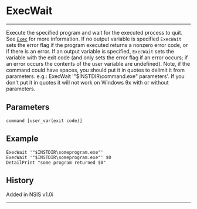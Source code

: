 # ExecWait

---

Execute the specified program and wait for the executed process to quit. See [`Exec`][1] for more information. If no output variable is specified `ExecWait` sets the error flag if the program executed returns a nonzero error code, or if there is an error. If an output variable is specified, `ExecWait` sets the variable with the exit code (and only sets the error flag if an error occurs; if an error occurs the contents of the user variable are undefined). Note, if the command could have spaces, you should put it in quotes to delimit it from parameters. e.g.: ExecWait '"$INSTDIR\command.exe" parameters'. If you don't put it in quotes it will not work on Windows 9x with or without parameters.

## Parameters

    command [user_var(exit code)]

## Example

	ExecWait '"$INSTDIR\someprogram.exe"'
	ExecWait '"$INSTDIR\someprogram.exe"' $0
	DetailPrint "some program returned $0"

## History

Added in NSIS v1.0i

---

[1]: Exec.md